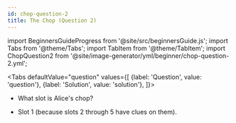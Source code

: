 ```yaml
---
id: chop-question-2
title: The Chop (Question 2)
---
```


import BeginnersGuideProgress from '@site/src/beginnersGuide.js';
import Tabs from '@theme/Tabs';
import TabItem from '@theme/TabItem';
import ChopQuestion2 from '@site/image-generator/yml/beginner/chop-question-2.yml';

<BeginnersGuideProgress id="chop-question-2" />

<!-- lint disable no-undefined-references -->

<Tabs
  defaultValue="question"
  values={[
    {label: 'Question', value: 'question'},
    {label: 'Solution', value: 'solution'},
  ]}>
<TabItem value="question">

- What slot is Alice's chop?

</TabItem>
<TabItem value="solution">

- Slot 1 (because slots 2 through 5 have clues on them).

</TabItem>
</Tabs>

<ChopQuestion2 />

